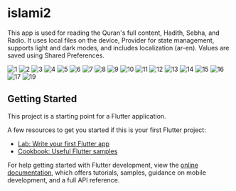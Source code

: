 # islami2

This app is used for reading the Quran's full content, Hadith, Sebha, and Radio. It uses local files on the device, Provider for state management, supports light and dark modes, and includes localization (ar-en). Values are saved using Shared Preferences. 

![1](https://github.com/user-attachments/assets/08c9d97e-70d8-4449-86a0-cb982e295733)
![2](https://github.com/user-attachments/assets/6403dcab-b637-41cc-8b49-6c8c81251ee1)
![3](https://github.com/user-attachments/assets/b2983de4-9251-4be7-a175-d7ad7d2907e4)
![4](https://github.com/user-attachments/assets/ca281b50-22b3-49e7-bf24-a8bd1b983121)
![5](https://github.com/user-attachments/assets/eb466b64-70eb-4db2-92c5-8b76e06120cc)
![6](https://github.com/user-attachments/assets/f8af815f-41ea-4c83-b911-eb088389864d)
![7](https://github.com/user-attachments/assets/591760a5-1e41-43a4-b5a4-15f74b1e17db)
![8](https://github.com/user-attachments/assets/1d495e06-179e-4ca7-9e57-5149eeb07ecb)
![9](https://github.com/user-attachments/assets/7d4c879e-99fc-45f2-afbf-4beec3d05e47)
![10](https://github.com/user-attachments/assets/b7ecaa85-0c0c-43de-9f05-7bf14292fccf)
![11](https://github.com/user-attachments/assets/b6467765-2249-4d8e-96c1-30b0fcf454c7)
![12](https://github.com/user-attachments/assets/4ee72e75-e311-4aec-8adb-96a6169f008f)
![13](https://github.com/user-attachments/assets/b736edd7-cb94-4ec0-9223-a5efa4581bc4)
![14](https://github.com/user-attachments/assets/afa6d589-62e0-4616-ba5d-525284fd6b85)
![15](https://github.com/user-attachments/assets/47116c7c-ee38-4200-9534-f443c14c191f)
![16](https://github.com/user-attachments/assets/836c0e7c-2c26-4897-ba43-9753d9714fa9)
![17](https://github.com/user-attachments/assets/c6cdca6b-ae68-4357-a914-f1362ff26c2b)
![19](https://github.com/user-attachments/assets/6aa96c98-f383-490b-9b36-4168759ead3b)















## Getting Started

This project is a starting point for a Flutter application.

A few resources to get you started if this is your first Flutter project:

- [Lab: Write your first Flutter app](https://docs.flutter.dev/get-started/codelab)
- [Cookbook: Useful Flutter samples](https://docs.flutter.dev/cookbook)

For help getting started with Flutter development, view the
[online documentation](https://docs.flutter.dev/), which offers tutorials,
samples, guidance on mobile development, and a full API reference.

